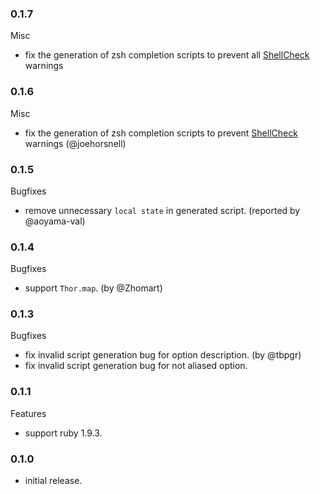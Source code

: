 ### 0.1.7

Misc

- fix the generation of zsh completion scripts to prevent all [ShellCheck](https://www.shellcheck.net/) warnings

### 0.1.6

Misc

- fix the generation of zsh completion scripts to prevent [ShellCheck](https://www.shellcheck.net/) warnings (@joehorsnell)

### 0.1.5

Bugfixes

- remove unnecessary `local state` in generated script. (reported by @aoyama-val)

### 0.1.4

Bugfixes

- support `Thor.map`. (by @Zhomart)

### 0.1.3

Bugfixes

- fix invalid script generation bug for option description. (by @tbpgr)
- fix invalid script generation bug for not aliased option.

### 0.1.1

Features

- support ruby 1.9.3.

### 0.1.0

- initial release.

